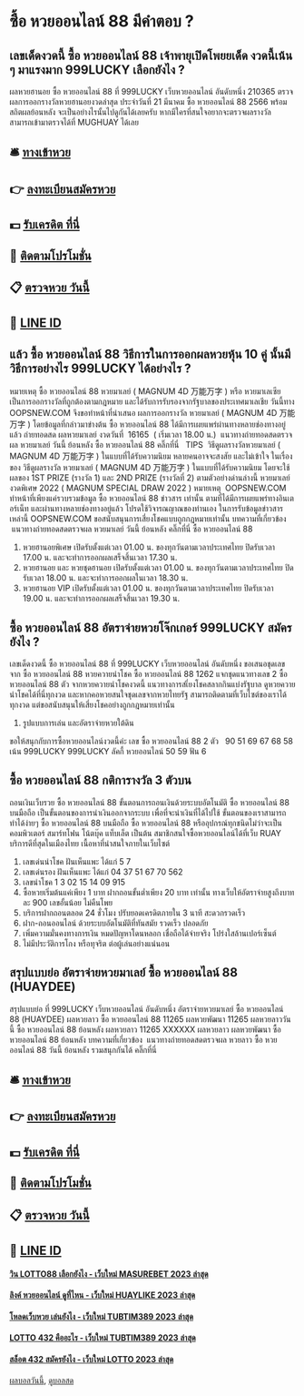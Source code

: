 # ซื้อ หวยออนไลน์ 88 มีคำตอบ ?
## เลขเด็ดงวดนี้ ซื้อ หวยออนไลน์ 88 เจ้าพายุเปิดโพยยเด็ด งวดนี้เน้น ๆ มาแรงมาก 999LUCKY เลือกยังไง ?
ผลหวยฮานอย ซื้อ หวยออนไลน์ 88 ที่ 999LUCKY เว็บหวยออนไลน์ อันดับหนึ่ง 210365 ตรวจผลการออกรางวัลหวยฮานอยงวดล่าสุด ประจำวันที่ 21 มีนาคม ซื้อ หวยออนไลน์ 88 2566 พร้อมสถิตผลย้อนหลัง จะเป็นอย่างไรนั้นไปดูกันได้เลยครับ หากมีใครที่สนใจอยากจะตรวจผลรางวัล สามารถเข้ามาตรวจได้ที่ MUGHUAY ได้เลย

## 🛎 [ทางเข้าหวย](https://bit.ly/3BG5bNw)
## 👉 [ลงทะเบียนสมัครหวย](https://bit.ly/3BG5bNw)
## 💵 [รับเครดิต ที่นี่](https://bit.ly/3C3mvgS)
## 👑 [ติดตามโปรโมชั่น](https://bit.ly/3C3mvgS)
## 📋 [ตรวจหวย วันนี้](https://bit.ly/3C3mvgS)
## 📱 [LINE ID](https://bit.ly/3C3mvgS)

## แล้ว ซื้อ หวยออนไลน์ 88 วิธีการในการออกผลหวยหุ้น 10 คู่ นั้นมีวิธีการอย่างไร 999LUCKY ได้อย่างไร ?
หมายเหตุ ซื้อ หวยออนไลน์ 88 หวยมาเลย์ ( MAGNUM 4D 万能万字 ) หรือ หวยมาเลเซีย เป็นการออกรางวัลที่ถูกต้องตามกฎหมาย และได้รับการรับรองจากรัฐบาลของประเทศมาเลเชีย
วันนี้ทาง OOPSNEW.COM จึงขอทำหน้าที่นำเสนอ ผลการออกรางวัล หวยมาเลย์ ( MAGNUM 4D 万能万字 ) โดยข้อมูลที่กล่าวมาข่างต้น ซื้อ หวยออนไลน์ 88 ได้มีการเผยแพร่ผ่านทางหลายช่องทางอยู่แล้ว
ถ่ายทอดสด ผลหวยมาเลย์ งวดวันที่  16165  ( เริ่มเวลา 18.00 น.)
 แนวทางถ่ายทอดสดตรวจผล หวยมาเลย์ วันนี้ ย้อนหลัง ซื้อ หวยออนไลน์ 88 คลิ๊กที่นี่  
TIPS  วิธีดูผลรางวัลหวยมาเลย์ ( MAGNUM 4D 万能万字 ) ในแบบที่ได้รับความนิยม
หลายคนอาจจะสงสัย และไม่เข้าใจ ในเรื่องของ วิธีดูผลรางวัล หวยมาเลย์ ( MAGNUM 4D 万能万字 ) ในแบบที่ได้รับความนิยม โดยจะใช้ผลของ 1ST PRIZE (รางวัล 1) และ 2ND PRIZE (รางวัลที่ 2) ตามตัวอย่างด่านล่างนี้
หวยมาเลย์งวดพิเศษ 2022 ( MAGNUM SPECIAL DRAW 2022 )
หมายเหตุ  OOPSNEW.COM ทำหน้าที่เพียงแค่รวบรวมข้อมูล ซื้อ หวยออนไลน์ 88 ข่าวสาร เท่านั้น ตามที่ได้มีการเผยแพร่ทางอินเตอร์เน็ท และผ่านทางหลายช่องทางอยู่แล้ว โปรดใช้วิจารณญาณของท่านเอง ในการรับข้อมูลข่าวสารเหล่านี้ OOPSNEW.COM ขอสนับสนุนการเสี่ยงโชคแบบถูกกฎหมายเท่านั้น
บทความที่เกี่ยวข้อง
 แนวทางถ่ายทอดสดตรวจผล หวยมาเลย์ วันนี้ ย้อนหลัง คลิ๊กที่นี่ ซื้อ หวยออนไลน์ 88  
1. หวยฮานอยพิเศษ เปิดรับตั้งแต่เวลา 01.00 น. ของทุกวันตามเวลาประเทศไทย ปิดรับเวลา 17.00 น. และจะทำการออกผลเสร็จสิ้นเวลา 17.30 น.
2. หวยฮานอย และ หวยชุดฮานอย เปิดรับตั้งแต่เวลา 01.00 น. ของทุกวันตามเวลาประเทศไทย ปิดรับเวลา 18.00 น. และจะทำการออกผลในเวลา 18.30 น.
3. หวยฮานอย VIP เปิดรับตั้งแต่เวลา 01.00 น. ของทุกวันตามเวลาประเทศไทย ปิดรับเวลา 19.00 น. และจะทำการออกผลเสร็จสิ้นเวลา 19.30 น.

## ซื้อ หวยออนไลน์ 88 อัตราจ่ายหวยโจ๊กเกอร์ 999LUCKY สมัครยังไง ?
เลขเด็ดงวดนี้ ซื้อ หวยออนไลน์ 88 ที่ 999LUCKY เว็บหวยออนไลน์ อันดับหนึ่ง ขอเสนอชุดเลขจาก ซื้อ หวยออนไลน์ 88 หวยควายนำโชค ซื้อ หวยออนไลน์ 88 1262 แจกชุดแนวทางเลข 2 ซื้อ หวยออนไลน์ 88 ตัว จากหวยควายนำโชคงวดนี้ แนวทางการสเี่ยงโชคสลากกินแบ่งรัฐบาล ดูหวยควายนำโชคได้ที่นี่ทุกงวด และหากคอหวยสนใจชุดเลขจากหวยไทยรัฐ สามารถติดตามที่เว็บไซต์ของเราได้ทุกงวด แต่ขอสนับสนุนให้เสี่ยงโชคอย่างถูกกฎหมายเท่านั้น
1. รูปแบบการเล่น และอัตราจ่ายหวยใต้ดิน

ขอให้สนุกกับการซื้อหวยออนไลน์งวดนี้ค่ะ
เลข ซื้อ หวยออนไลน์ 88 2 ตัว   90 51 69 67 68 58
เน้น 999LUCKY 999LUCKY ลัคกี้ หวยออนไลน์ 50 59
ฟัน 6

## ซื้อ หวยออนไลน์ 88 กติการางวัล 3 ตัวบน
ถอนเงินเว็บรวย ซื้อ หวยออนไลน์ 88 ขั้นตอนการถอนเงินด้วยระบบอัตโนมัติ ซื้อ หวยออนไลน์ 88 บนมือถือ เป็นขั้นตอนของการนำเงินออกจากระบบ เพื่อที่จะนำเงินที่ได้ไปใช้ ขั้นตอนของเราสามารถทำได้ง่ายๆ ซื้อ หวยออนไลน์ 88 บนมือถือ ซื้อ หวยออนไลน์ 88 หรืออุปกรณ์ทุกชนิดไม่ว่าจะเป็น คอมพิวเตอร์ สมาร์ทโฟน โน้ตบุ๊ค แท็บเล็ต เป็นต้น สมาชิกสนใจซื้อหวยออนไลน์ได้ที่เว็บ RUAY บริการดีที่สุดในเมืองไทย
เนื้อหาที่น่าสนใจภายในเว็บไซต์
1. เลขเด่นนำโชค ฝันเห็นแพะ ได้แก่ 5 7
2. เลขเด่นรอง ฝันเห็นแพะ ได้แก่ 04 37 51 67 70 562
3. เลขนำโชค 1 3 02 15 14 09 915
4. ซื้อหวยเริ่มต้นแค่เพียง 1 บาท ฝากถอนขั้นต่ำเพียง 20 บาท เท่านั้น ทางเว็บให้อัตราจ่ายสูงถึงบาทละ 900 เลขอั้นน้อย ไม่คืนโพย
5. บริการฝากถอนตลอด 24 ชั่วโมง ปรับยอดเครดิตภายใน 3 นาที สะดวกรวดเร็ว
6. ฝาก-ถอนออนไลน์ ด้วยระบบอัตโนมัติที่ทันสมัย รวดเร็ว ปลอดภัย
7. เพิ่มความมั่นคงทางการเงิน หมดปัญหาโดนหลอก เชื่อถือได้จ่ายจริง โปร่งใสล้านเปอร์เซ็นต์
8. ไม่มีประวัติการโกง หรือทุจริต ต่อผู้เล่นอย่างแน่นอน

## สรุปแบบย่อ อัตราจ่ายหวยมาเลย์ ซื้อ หวยออนไลน์ 88 (HUAYDEE)
สรุปแบบย่อ ที่ 999LUCKY เว็บหวยออนไลน์ อันดับหนึ่ง อัตราจ่ายหวยมาเลย์ ซื้อ หวยออนไลน์ 88 (HUAYDEE) ผลหวยลาว ซื้อ หวยออนไลน์ 88 11265 ผลหวยพัฒนา 11265 ผลหวยลาววันนี้ ซื้อ หวยออนไลน์ 88 ย้อนหลัง
ผลหวยลาว 11265 XXXXXX
 ผลหวยลาว ผลหวยพัฒนา ซื้อ หวยออนไลน์ 88 ย้อนหลัง 
บทความที่เกี่ยวข้อง
 แนวทางถ่ายทอดสดตรวจผล หวยลาว ซื้อ หวยออนไลน์ 88 วันนี้ ย้อนหลัง รวมสนุกกันได้ คลิ๊กที่นี่  

## 🛎 [ทางเข้าหวย](https://bit.ly/3BG5bNw)
## 👉 [ลงทะเบียนสมัครหวย](https://bit.ly/3BG5bNw)
## 💵 [รับเครดิต ที่นี่](https://bit.ly/3C3mvgS)
## 👑 [ติดตามโปรโมชั่น](https://bit.ly/3C3mvgS)
## 📋 [ตรวจหวย วันนี้](https://bit.ly/3C3mvgS)
## 📱 [LINE ID](https://bit.ly/3C3mvgS)

#### [วิน LOTTO88 เลือกยังไง - เว็บใหม่ MASUREBET 2023 ล่าสุด](https://atom.io/themes/วิน%20lotto88%20เลือกยังไง%20-%20เว็บใหม่%20masurebet%202023%20ล่าสุด)
#### [ลิงค์ หวยออนไลน์ ดูที่ไหน - เว็บใหม่ HUAYLIKE 2023 ล่าสุด](https://atom.io/themes/ลิงค์%20หวยออนไลน์%20ดูที่ไหน%20-%20เว็บใหม่%20huaylike%202023%20ล่าสุด)
#### [โหลดเว็บหวย เล่นยังไง - เว็บใหม่ TUBTIM389 2023 ล่าสุด](https://atom.io/themes/โหลดเว็บหวย%20เล่นยังไง%20-%20เว็บใหม่%20tubtim389%202023%20ล่าสุด)
#### [LOTTO 432 คืออะไร - เว็บใหม่ TUBTIM389 2023 ล่าสุด](https://atom.io/themes/lotto%20432%20คืออะไร%20-%20เว็บใหม่%20tubtim389%202023%20ล่าสุด)
#### [สล็อต 432 สมัครยังไง - เว็บใหม่ LOTTO 2023 ล่าสุด](https://atom.io/themes/สล็อต%20432%20สมัครยังไง%20-%20เว็บใหม่%20lotto%202023%20ล่าสุด)

[ผลบอลวันนี้](https://siamsport.tv "ผลบอลวันนี้"), [ดูบอลสด](https://siamsport.tv/ดูบอลสด "ดูบอลสด")